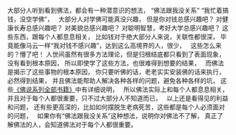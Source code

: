 大部分人听到看到佛法，都会有一种潜意识的想法，
“佛法跟我没关系”
“我忙着搞钱，没空学佛”，
&nbsp;
大部分人对学佛可能真没兴趣，
但是你对钱总感兴趣吧？
对健康长寿总感兴趣吧？
对美貌总感兴趣吧？
对聪明智慧，考好大学总感兴趣吧？
这些东西，跟每个人都息息相关，
比如钱对于绝大部分人来说，关联性都很深，
毕竟能像马云一样“我对钱不感兴趣”，达到这么高境界的人，很少，
&nbsp;
这些怎么来的？懵了吧！
人世间虽然有很多方法理论，但是归根结底都只看到了表面现象，没有看到根本原因，
所以即使学了这些方法，也很难得到想要的结果，
&nbsp;
而佛法是揭示了这些事物的根本原因，
你只要听佛的话，老老实实安装佛的话来执行，必然得到结果，
并且佛法能帮助人解决各种各样的问题，避免各种各样的坑，
这些[《佛说系列全部书籍》](https://www.kancloud.cn/@luojiangtao)中有详细说明，
&nbsp;
所以佛法实际上和每个人都息息相关，并且对于每个人都很重要，只不过大部分人不知道而已，
&nbsp;
以上还是看得见的利益和问题，
还有些更高深的，比如如何摆脱生老病死苦，这些都是每个人必须面对的问题，
&nbsp;
如果你有“佛法跟我没关系”这种想法，说明你对佛法不了解，
真正了解佛法的人，会知道佛法对于每个人都很重要。

